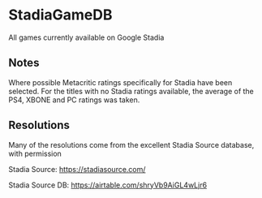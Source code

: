 # StadiaGameDB
All games currently available on Google Stadia

## Notes

Where possible Metacritic ratings specifically for Stadia have been selected. For the titles with no Stadia ratings
available, the average of the PS4, XBONE and PC ratings was taken.

## Resolutions

Many of the resolutions come from the excellent Stadia Source database, with permission

Stadia Source: https://stadiasource.com/

Stadia Source DB: https://airtable.com/shryVb9AiGL4wLjr6
